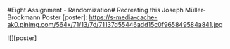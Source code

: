 #Eight Assignment - Randomization#
Recreating this Joseph M&#252;ller-Brockmann Poster
[poster]: https://s-media-cache-ak0.pinimg.com/564x/71/13/7d/71137d55446add15c0f965849584a841.jpg

![][poster]

